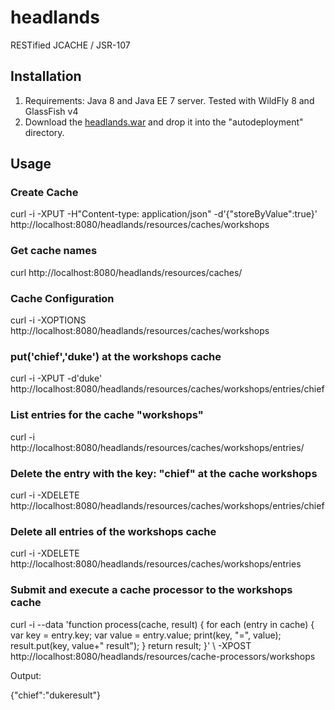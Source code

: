 headlands
=========

RESTified JCACHE / JSR-107

## Installation

1. Requirements: Java 8 and Java EE 7 server. Tested with WildFly 8 and GlassFish v4
2. Download the [headlands.war](https://github.com/AdamBien/headlands/releases) and drop it into the "autodeployment" directory.

## Usage

### Create Cache

curl -i -XPUT -H"Content-type: application/json" -d'{"storeByValue":true}' http://localhost:8080/headlands/resources/caches/workshops

### Get cache names

curl http://localhost:8080/headlands/resources/caches/      

### Cache Configuration

curl -i -XOPTIONS http://localhost:8080/headlands/resources/caches/workshops  

### put('chief','duke') at the workshops cache

curl -i -XPUT -d'duke' http://localhost:8080/headlands/resources/caches/workshops/entries/chief

### List entries for the cache "workshops"

curl -i http://localhost:8080/headlands/resources/caches/workshops/entries/    

### Delete the entry with the key: "chief" at the cache workshops

curl -i -XDELETE http://localhost:8080/headlands/resources/caches/workshops/entries/chief      

### Delete all entries of the workshops cache

curl -i -XDELETE http://localhost:8080/headlands/resources/caches/workshops/entries

### Submit and execute a cache processor to the workshops cache

curl -i --data 'function process(cache, result) { 
    for each (entry in cache) { 
        var key = entry.key; 
        var value = entry.value; 
        print(key, "=", value); 
        result.put(key, value+" result"); 
    } 
    return result; 
}' \ -XPOST http://localhost:8080/headlands/resources/cache-processors/workshops

Output: 

{"chief":"dukeresult"}
